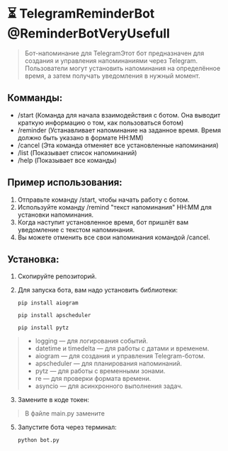 **⏳ TelegramReminderBot @ReminderBotVeryUsefull**
=
>Бот-напоминание для TelegramЭтот бот предназначен для создания и управления напоминаниями через Telegram. Пользователи могут установить напоминания на определённое время, а затем получать уведомления в нужный момент.

Комманды:
-
- /start (Команда для начала взаимодействия с ботом. Она выводит краткую информацию о том, как пользоваться ботом)
- /reminder (Устанавливает напоминание на заданное время. Время должно быть указано в формате HH:MM)
- /cancel (Эта команда отменяет все установленные напоминания)
- /list (Показывает список напоминаний)
- /help (Показывает все команды)

Пример использования:
-
1. Отправьте команду /start, чтобы начать работу с ботом.
2. Используйте команду /remind "текст напоминания" HH:MM для установки напоминания.
3. Когда наступит установленное время, бот пришлёт вам уведомление с текстом напоминания.
4. Вы можете отменить все свои напоминания командой /cancel.


**Установка:**
-

1. Скопируйте репозиторий.

2. Для запуска бота, вам надо установить библиотеки:

       pip install aiogram

       pip install apscheduler

       pip install pytz
      
>- logging — для логирования событий.
>- datetime и timedelta — для работы с датами и временем.
>- aiogram — для создания и управления Telegram-ботом.
>- apscheduler — для планирования напоминаний.
>- pytz — для работы с временными зонами.
>- re — для проверки формата времени.
>- asyncio — для асинхронного выполнения задач.

3. Замените в коде токен:

>В файле main.py замените 

5. Запустите бота через терминал:

       python bot.py
      
